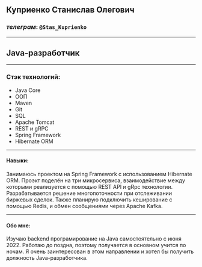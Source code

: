 ## Куприенко Станислав Олегович
### _телеграм_: `@Stas_Kuprienko`
***
## Java-разработчик
***
### Стэк технологий:
+ Java Core
+ ООП
+ Maven
+ Git
+ SQL
+ Apache Tomcat
+ REST и gRPC
+ Spring Framework
+ Hibernate ORM
***
#### Навыки:
 Занимаюсь проектом на Spring Framework с использованием Hibernate ORM.
 Проэкт поделён на три микросервиса, взаимодействие между которыми реализуется
с помощью REST API и gRpc технологии. Разрабатывается решение многопоточности
при отслеживании биржевых сделок. Также планирую подключить кеширование с помощью
Redis, и обмен сообщениями через Apache Kafka.
***
#### Обо мне:
 Изучаю backend програмирование на Java самостоятельно с июня 2022.
 Работаю до поздна, поэтому получается в основном учится по ночам.
 Я очень заинтересован в этом направлении и хотел бы получить должность
 Java-разработчика.

